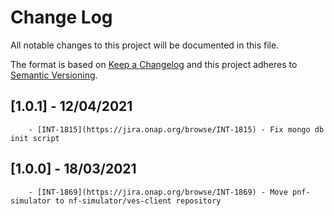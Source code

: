 # Change Log
All notable changes to this project will be documented in this file.

The format is based on [Keep a Changelog](http://keepachangelog.com/)
and this project adheres to [Semantic Versioning](http://semver.org/).

## [1.0.1] - 12/04/2021
        - [INT-1815](https://jira.onap.org/browse/INT-1815) - Fix mongo db init script 

## [1.0.0] - 18/03/2021
        - [INT-1869](https://jira.onap.org/browse/INT-1869) - Move pnf-simulator to nf-simulator/ves-client repository

